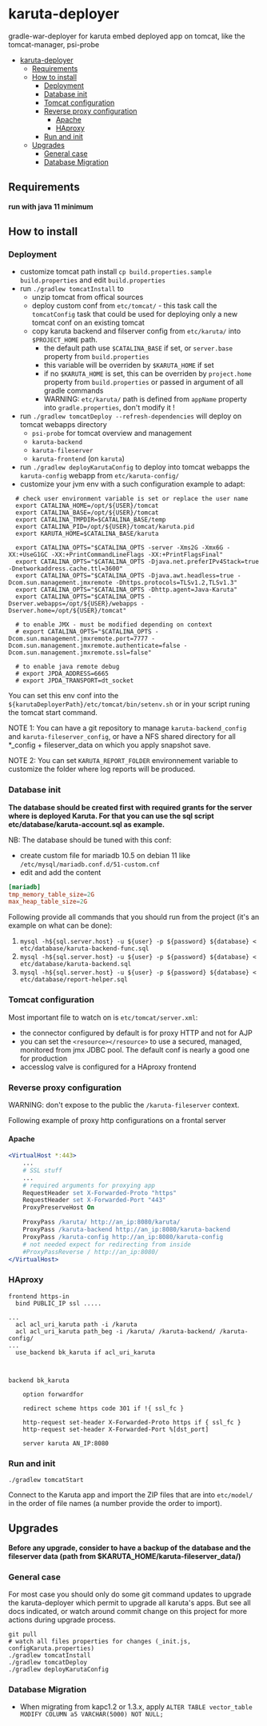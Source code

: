 # karuta-deployer

gradle-war-deployer for karuta
embed deployed app on tomcat, like the tomcat-manager, psi-probe

- [karuta-deployer](#karuta-deployer)
  - [Requirements](#requirements)
  - [How to install](#how-to-install)
    - [Deployment](#deployment)
    - [Database init](#database-init)
    - [Tomcat configuration](#tomcat-configuration)
    - [Reverse proxy configuration](#reverse-proxy-configuration)
      - [Apache](#apache)
      - [HAproxy](#haproxy)
    - [Run and init](#run-and-init)
  - [Upgrades](#upgrades)
    - [General case](#general-case)
    - [Database Migration](#database-migration)

## Requirements

**run with java 11 minimum**

## How to install

### Deployment

- customize tomcat path install `cp build.properties.sample build.properties` and edit `build.properties`
- run `./gradlew tomcatInstall` to
  - unzip tomcat from offical sources
  - deploy custom conf from `etc/tomcat/` - this task call the `tomcatConfig` task that could be used for deploying only a new tomcat conf on an existing tomcat
  - copy karuta backend and filserver config from `etc/karuta/` into `$PROJECT_HOME` path.
    - the default path use `$CATALINA_BASE` if set, or `server.base` property from `build.properties`
    - this variable will be overriden by `$KARUTA_HOME` if set
    - if no `$KARUTA_HOME` is set, this can be overriden by `project.home` property from `build.properties` or passed in argument of all gradle commands
    - WARNING:  `etc/karuta/` path is defined from `appName` property into `gradle.properties`, don't modify it !
- run `./gradlew tomcatDeploy --refresh-dependencies` will deploy on tomcat webapps directory
  - `psi-probe` for tomcat overview and management
  - `karuta-backend`
  - `karuta-fileserver`
  - `karuta-frontend` (on `karuta`)
- run `./gradlew deployKarutaConfig` to deploy into tomcat webapps the `karuta-config` webapp from `etc/karuta-config/`
- customize your jvm env with a such configuration example to adapt:

```shell
  # check user environment variable is set or replace the user name
  export CATALINA_HOME=/opt/${USER}/tomcat
  export CATALINA_BASE=/opt/${USER}/tomcat
  export CATALINA_TMPDIR=$CATALINA_BASE/temp
  export CATALINA_PID=/opt/${USER}/tomcat/karuta.pid
  export KARUTA_HOME=$CATALINA_BASE/karuta

  export CATALINA_OPTS="$CATALINA_OPTS -server -Xms2G -Xmx6G -XX:+UseG1GC -XX:+PrintCommandLineFlags -XX:+PrintFlagsFinal"
  export CATALINA_OPTS="$CATALINA_OPTS -Djava.net.preferIPv4Stack=true -Dnetworkaddress.cache.ttl=3600"
  export CATALINA_OPTS="$CATALINA_OPTS -Djava.awt.headless=true -Dcom.sun.management.jmxremote -Dhttps.protocols=TLSv1.2,TLSv1.3"
  export CATALINA_OPTS="$CATALINA_OPTS -Dhttp.agent=Java-Karuta"
  export CATALINA_OPTS="$CATALINA_OPTS -Dserver.webapps=/opt/${USER}/webapps -Dserver.home=/opt/${USER}/tomcat"

  # to enable JMX - must be modified depending on context
  # export CATALINA_OPTS="$CATALINA_OPTS -Dcom.sun.management.jmxremote.port=7777 -Dcom.sun.management.jmxremote.authenticate=false -Dcom.sun.management.jmxremote.ssl=false"

  # to enable java remote debug
  # export JPDA_ADDRESS=6665
  # export JPDA_TRANSPORT=dt_socket

```

You can set this env conf into the `${karutaDeployerPath}/etc/tomcat/bin/setenv.sh` or in your script runing the tomcat start command.

NOTE 1: You can have a git repository to manage `karuta-backend_config` and `karuta-fileserver_config`, or have a NFS shared directory for all *_config + fileserver_data on which you apply snapshot save.

NOTE 2: You can set `KARUTA_REPORT_FOLDER` environnement variable to customize the folder where log reports will be produced.

### Database init

**The database should be created first with required grants for the server where is deployed Karuta. For that you can use the sql script etc/database/karuta-account.sql as example.**

NB: The database should be tuned with this conf:
  
  - create custom file for mariadb 10.5 on debian 11 like `/etc/mysql/mariadb.conf.d/51-custom.cnf`
  - edit and add the content

```conf
[mariadb]
tmp_memory_table_size=2G
max_heap_table_size=2G
```

Following provide all commands that you should run from the project (it's an example on what can be done):

1. `mysql -h${sql.server.host} -u ${user} -p ${password} ${database} < etc/database/karuta-backend-func.sql`
2. `mysql -h${sql.server.host} -u ${user} -p ${password} ${database} < etc/database/karuta-backend.sql`
3. `mysql -h${sql.server.host} -u ${user} -p ${password} ${database} < etc/database/report-helper.sql`

### Tomcat configuration

Most important file to watch on is `etc/tomcat/server.xml`:
  - the connector configured by default is for proxy HTTP and not for AJP
  - you can set the `<resource></resource>` to use a secured, managed, monitored from jmx JDBC pool. The default conf is nearly a good one for production
  - accesslog valve is configured for a HAproxy frontend

### Reverse proxy configuration

WARNING: don't expose to the public the `/karuta-fileserver` context.

Following example of proxy http configurations on a frontal server

#### Apache

```apache
<VirtualHost *:443>
    ...
    # SSL stuff
    ...
    # required arguments for proxying app
    RequestHeader set X-Forwarded-Proto "https"
    RequestHeader set X-Forwarded-Port "443"
    ProxyPreserveHost On

    ProxyPass /karuta/ http://an_ip:8080/karuta/
    ProxyPass /karuta-backend http://an_ip:8080/karuta-backend
    ProxyPass /karuta-config http://an_ip:8080/karuta-config
    # not needed expect for redirecting from inside
    #ProxyPassReverse / http://an_ip:8080/
</VirtualHost>
```

### HAproxy

```
frontend https-in
  bind PUBLIC_IP ssl .....

...
  acl acl_uri_karuta path -i /karuta
  acl acl_uri_karuta path_beg -i /karuta/ /karuta-backend/ /karuta-config/
...
  use_backend bk_karuta if acl_uri_karuta



backend bk_karuta

    option forwardfor

    redirect scheme https code 301 if !{ ssl_fc }

    http-request set-header X-Forwarded-Proto https if { ssl_fc }
    http-request set-header X-Forwarded-Port %[dst_port]

    server karuta AN_IP:8080
```

### Run and init

`./gradlew tomcatStart`

Connect to the Karuta app and import the ZIP files that are into `etc/model/` in the order of file names (a number provide the order to import).

## Upgrades

**Before any upgrade, consider to have a backup of the database and the fileserver data (path from $KARUTA_HOME/karuta-fileserver_data/)**

### General case

For most case you should only do some git command updates to upgrade the karuta-deployer which permit to upgrade all karuta's apps. But see all docs indicated, or watch around commit change on this project for more actions during upgrade process.

```shell
git pull
# watch all files properties for changes (_init.js, configKaruta.properties)
./gradlew tomcatInstall
./gradlew tomcatDeploy
./gradlew deployKarutaConfig
```

### Database Migration

- When migrating from kapc1.2 or 1.3.x, apply `ALTER TABLE vector_table MODIFY COLUMN a5 VARCHAR(5000) NOT NULL;`

